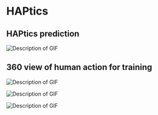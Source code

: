 # HAPtics


## HAPtics prediction
![Description of GIF](https://github.com/RaiseLab/HAPtics/blob/main/fig/output_video-ezgif.gif)



## 360 view of human action for training
![Description of GIF](https://github.com/RaiseLab/HAPtics/blob/main/output1.gif)



![Description of GIF](https://github.com/RaiseLab/HAPtics/blob/main/output2.gif)




![Description of GIF](https://github.com/RaiseLab/HAPtics/blob/main/output3.gif)
